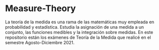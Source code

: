 # Measure-Theory
La teoría de la medida es una rama de las matemáticas muy empleada en probabilidad y estadística. Estudia la asignación de una medida a un conjunto, las funciones medibles y la integración sobre medidas. 
En este repositorio están los exámenes de Teoría de la Medida que realicé en el semestre Agosto-Diciembre 2021. 
